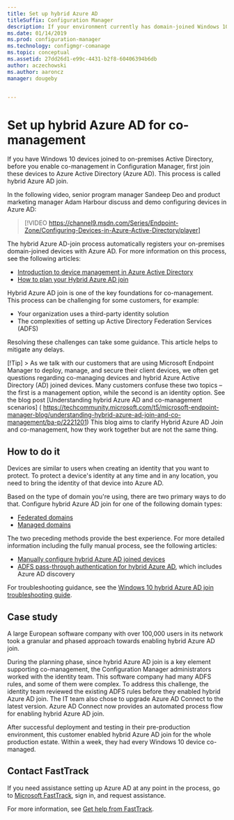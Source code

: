 ```yaml
---
title: Set up hybrid Azure AD
titleSuffix: Configuration Manager
description: If your environment currently has domain-joined Windows 10 devices, set up hybrid Azure AD before you enable co-management
ms.date: 01/14/2019
ms.prod: configuration-manager
ms.technology: configmgr-comanage
ms.topic: conceptual
ms.assetid: 27dd26d1-e99c-4431-b2f8-60406394b6db
author: aczechowski
ms.author: aaroncz
manager: dougeby


---
```


# Set up hybrid Azure AD for co-management

If you have Windows 10 devices joined to on-premises Active Directory, before you enable co-management in Configuration Manager, first join these devices to Azure Active Directory (Azure AD). This process is called hybrid Azure AD join. 

In the following video, senior program manager Sandeep Deo and product marketing manager Adam Harbour discuss and demo configuring devices in Azure AD:

> [!VIDEO https://channel9.msdn.com/Series/Endpoint-Zone/Configuring-Devices-in-Azure-Active-Directory/player]

The hybrid Azure AD-join process automatically registers your on-premises domain-joined devices with Azure AD. For more information on this process, see the following articles:
- [Introduction to device management in Azure Active Directory](/azure/active-directory/device-management-introduction) 
- [How to plan your Hybrid Azure AD join](/azure/active-directory/devices/hybrid-azuread-join-plan)

Hybrid Azure AD join is one of the key foundations for co-management. This process can be challenging for some customers, for example:
- Your organization uses a third-party identity solution 
- The complexities of setting up Active Directory Federation Services (ADFS)

Resolving these challenges can take some guidance. This article helps to mitigate any delays.

[!Tip]
    > As we talk with our customers that are using Microsoft Endpoint Manager to deploy, manage, and secure their client devices, we often get questions regarding co-managing devices and hybrid Azure Active Directory (AD) joined devices. Many customers confuse these two topics – the first is a management option, while the second is an identity option. See the blog post [Understanding hybrid Azure AD and co-management scenarios] ( https://techcommunity.microsoft.com/t5/microsoft-endpoint-manager-blog/understanding-hybrid-azure-ad-join-and-co-management/ba-p/2221201) This blog aims to clarify Hybrid Azure AD Join and co-management, how they work together but are not the same thing.
 >


## How to do it

Devices are similar to users when creating an identity that you want to protect. To protect a device's identity at any time and in any location, you need to bring the identity of that device into Azure AD.

Based on the type of domain you're using, there are two primary ways to do that. Configure hybrid Azure AD join for one of the following domain types:  
- [Federated domains](/azure/active-directory/devices/hybrid-azuread-join-federated-domains)  
- [Managed domains](/azure/active-directory/devices/hybrid-azuread-join-managed-domains)  

The two preceding methods provide the best experience. For more detailed information including the fully manual process, see the following articles:
- [Manually configure hybrid Azure AD joined devices](/azure/active-directory/device-management-hybrid-azuread-joined-devices-setup)  
- [ADFS pass-through authentication for hybrid Azure AD](/windows-server/identity/ad-fs/ad-fs-overview), which includes Azure AD discovery  

For troubleshooting guidance, see the [Windows 10 hybrid Azure AD join troubleshooting guide](/azure/active-directory/devices/troubleshoot-hybrid-join-windows-current).



## Case study

A large European software company with over 100,000 users in its network took a granular and phased approach towards enabling hybrid Azure AD join.

During the planning phase, since hybrid Azure AD join is a key element supporting co-management, the Configuration Manager administrators worked with the identity team. This software company had many ADFS rules, and some of them were complex. To address this challenge, the identity team reviewed the existing ADFS rules before they enabled hybrid Azure AD join. The IT team also chose to upgrade Azure AD Connect to the latest version. Azure AD Connect now provides an automated process flow for enabling hybrid Azure AD join.

After successful deployment and testing in their pre-production environment, this customer enabled hybrid Azure AD join for the whole production estate. Within a week, they had every Windows 10 device co-managed.



## Contact FastTrack

If you need assistance setting up Azure AD at any point in the process, go to [Microsoft FastTrack](https://Microsoft.com/FastTrack/), sign in, and request assistance. 

For more information, see [Get help from FastTrack](quickstart-fasttrack.md).
